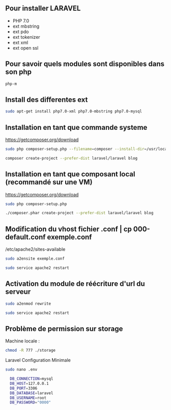 Pour installer LARAVEL
----
  - PHP 7.0
  - ext mbstring
  - ext pdo
  - ext tokenizer
  - ext xml
  - ext open ssl

Pour savoir quels modules sont disponibles dans son php
----
  ```bash
  php-m
  ```

Install des differentes ext
----

  ```bash
  sudo apt-get install php7.0-xml php7.0-mbstring php7.0-mysql
  ```

Installation en tant que commande systeme
----
  https://getcomposer.org/download
  ```bash
  sudo php composer-setup.php --filename=composer --install-dir=/usr/local/bin

  composer create-project --prefer-dist laravel/laravel blog
  ```

Installation en tant que composant local (recommandé sur une VM)
----
  https://getcomposer.org/download
  ```bash
  sudo php composer-setup.php

  ./composer.phar create-project --prefer-dist laravel/laravel blog
  ```


Modification du vhost fichier .conf | cp 000-default.conf exemple.conf
----
/etc/apache2/sites-available
    <!-- <VirtualHost *:80>
      ServerName www.exemple.com
      DocumentRoot /var/www/html/exemple
      <Directory /var/www/html/exemple/public>
        AllowOverride All
      </Directory>
    </VirtualHost> -->

```bash
sudo a2ensite exemple.conf

sudo service apache2 restart
```

Activation du module de réécriture d'url du serveur
----
```bash
sudo a2enmod rewrite

sudo service apache2 restart
```

Problème de permission sur storage
----

Machine locale :
  ```bash
  chmod -R 777 ./storage
  ```

Laravel Configuration Minimale

  ```bash
  sudo nano .env

    DB_CONNECTION=mysql
    DB_HOST=127.0.0.1
    DB_PORT=3306
    DB_DATABASE=laravel
    DB_USERNAME=root
    DB_PASSWORD="0000"
  ```
